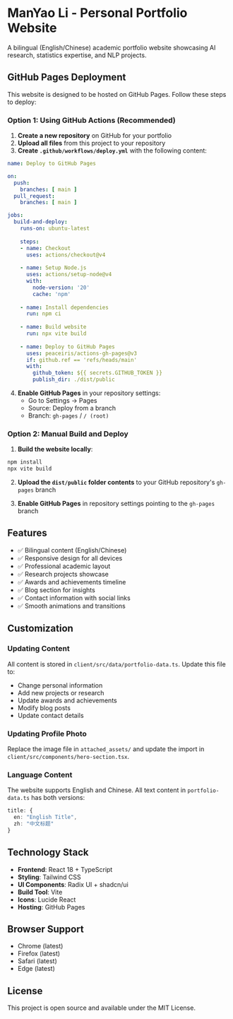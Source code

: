 # ManYao Li - Personal Portfolio Website

A bilingual (English/Chinese) academic portfolio website showcasing AI research, statistics expertise, and NLP projects.

## GitHub Pages Deployment

This website is designed to be hosted on GitHub Pages. Follow these steps to deploy:

### Option 1: Using GitHub Actions (Recommended)

1. **Create a new repository** on GitHub for your portfolio
2. **Upload all files** from this project to your repository
3. **Create `.github/workflows/deploy.yml`** with the following content:

```yaml
name: Deploy to GitHub Pages

on:
  push:
    branches: [ main ]
  pull_request:
    branches: [ main ]

jobs:
  build-and-deploy:
    runs-on: ubuntu-latest
    
    steps:
    - name: Checkout
      uses: actions/checkout@v4
      
    - name: Setup Node.js
      uses: actions/setup-node@v4
      with:
        node-version: '20'
        cache: 'npm'
        
    - name: Install dependencies
      run: npm ci
      
    - name: Build website
      run: npx vite build
      
    - name: Deploy to GitHub Pages
      uses: peaceiris/actions-gh-pages@v3
      if: github.ref == 'refs/heads/main'
      with:
        github_token: ${{ secrets.GITHUB_TOKEN }}
        publish_dir: ./dist/public
```

4. **Enable GitHub Pages** in your repository settings:
   - Go to Settings → Pages
   - Source: Deploy from a branch
   - Branch: `gh-pages` / `/ (root)`

### Option 2: Manual Build and Deploy

1. **Build the website locally**:
```bash
npm install
npx vite build
```

2. **Upload the `dist/public` folder contents** to your GitHub repository's `gh-pages` branch

3. **Enable GitHub Pages** in repository settings pointing to the `gh-pages` branch

## Features

- ✅ Bilingual content (English/Chinese)
- ✅ Responsive design for all devices
- ✅ Professional academic layout
- ✅ Research projects showcase
- ✅ Awards and achievements timeline
- ✅ Blog section for insights
- ✅ Contact information with social links
- ✅ Smooth animations and transitions

## Customization

### Updating Content

All content is stored in `client/src/data/portfolio-data.ts`. Update this file to:
- Change personal information
- Add new projects or research
- Update awards and achievements
- Modify blog posts
- Update contact details

### Updating Profile Photo

Replace the image file in `attached_assets/` and update the import in `client/src/components/hero-section.tsx`.

### Language Content

The website supports English and Chinese. All text content in `portfolio-data.ts` has both versions:

```typescript
title: {
  en: "English Title",
  zh: "中文标题"
}
```

## Technology Stack

- **Frontend**: React 18 + TypeScript
- **Styling**: Tailwind CSS
- **UI Components**: Radix UI + shadcn/ui
- **Build Tool**: Vite
- **Icons**: Lucide React
- **Hosting**: GitHub Pages

## Browser Support

- Chrome (latest)
- Firefox (latest)
- Safari (latest)
- Edge (latest)

## License

This project is open source and available under the MIT License.